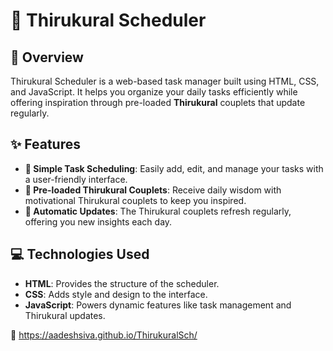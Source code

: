 # 📅 Thirukural Scheduler

## 🌟 Overview

Thirukural Scheduler is a web-based task manager built using HTML, CSS, and JavaScript. It helps you organize your daily tasks efficiently while offering inspiration through pre-loaded **Thirukural** couplets that update regularly.

## ✨ Features

- **📝 Simple Task Scheduling**: Easily add, edit, and manage your tasks with a user-friendly interface.
- **📜 Pre-loaded Thirukural Couplets**: Receive daily wisdom with motivational Thirukural couplets to keep you inspired.
- **🔄 Automatic Updates**: The Thirukural couplets refresh regularly, offering you new insights each day.

## 💻 Technologies Used

- **HTML**: Provides the structure of the scheduler.
- **CSS**: Adds style and design to the interface.
- **JavaScript**: Powers dynamic features like task management and Thirukural updates.
  
🔗 https://aadeshsiva.github.io/ThirukuralSch/
